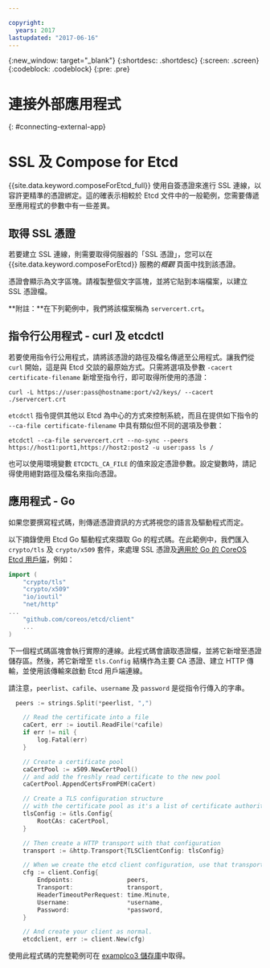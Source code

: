 ```yaml
---

copyright:
  years: 2017
lastupdated: "2017-06-16"
---
```


{:new_window: target="_blank"}
{:shortdesc: .shortdesc}
{:screen: .screen}
{:codeblock: .codeblock}
{:pre: .pre}

# 連接外部應用程式
{: #connecting-external-app}

# SSL 及 Compose for Etcd

{{site.data.keyword.composeForEtcd_full}} 使用自簽憑證來進行 SSL 連線，以容許更精準的憑證綁定。這的確表示相較於 Etcd 文件中的一般範例，您需要傳遞至應用程式的參數中有一些差異。

## 取得 SSL 憑證

若要建立 SSL 連線，則需要取得伺服器的「SSL 憑證」，您可以在 {{site.data.keyword.composeForEtcd}} 服務的*概觀* 頁面中找到該憑證。

憑證會顯示為文字區塊。請複製整個文字區塊，並將它貼到本端檔案，以建立 SSL 憑證檔。

**附註：**在下列範例中，我們將該檔案稱為 `servercert.crt`。

## 指令行公用程式 - curl 及 etcdctl

若要使用指令行公用程式，請將該憑證的路徑及檔名傳遞至公用程式。讓我們從 `curl` 開始，這是與 Etcd 交談的最原始方式。只需將選項及參數 `-cacert certificate-filename` 新增至指令行，即可取得所使用的憑證：

```shell
curl -L https://user:pass@hostname:port/v2/keys/ --cacert ./servercert.crt
```

`etcdctl` 指令提供其他以 Etcd 為中心的方式來控制系統，而且在提供如下指令的 `--ca-file certificate-filename` 中具有類似但不同的選項及參數：

```shell
etcdctl --ca-file servercert.crt --no-sync --peers https://host1:port1,https://host2:post2 -u user:pass ls /
```

也可以使用環境變數 `ETCDCTL_CA_FILE` 的值來設定憑證參數。設定變數時，請記得使用絕對路徑及檔名來指向憑證。

## 應用程式 - Go

如果您要撰寫程式碼，則傳遞憑證資訊的方式將視您的語言及驅動程式而定。 

以下摘錄使用 Etcd Go 驅動程式來擷取 Go 的程式碼。在此範例中，我們匯入 `crypto/tls` 及 `crypto/x509` 套件，來處理 SSL 憑證及[適用於 Go 的 CoreOS Etcd 用戶端](https://godoc.org/github.com/coreos/etcd/client)，例如：

```go
import (
	"crypto/tls"
	"crypto/x509"
	"io/ioutil"
	"net/http"
...
	"github.com/coreos/etcd/client"
	...
)
```

下一個程式碼區塊會執行實際的連線。此程式碼會讀取憑證檔，並將它新增至憑證儲存區。然後，將它新增至 `tls.Config` 結構作為主要 CA 憑證、建立 HTTP 傳輸，並使用該傳輸來啟動 Etcd 用戶端連線。

請注意，`peerlist`、`cafile`、`username` 及 `password` 是從指令行傳入的字串。

```go
  peers := strings.Split(*peerlist, ",")

	// Read the certificate into a file
	caCert, err := ioutil.ReadFile(*cafile)
	if err != nil {
		log.Fatal(err)
	}

	// Create a certificate pool
	caCertPool := x509.NewCertPool()
	// and add the freshly read certificate to the new pool
	caCertPool.AppendCertsFromPEM(caCert)

	// Create a TLS configuration structure
	// with the certificate pool as it's a list of certificate authorities
	tlsConfig := &tls.Config{
		RootCAs: caCertPool,
	}

	// Then create a HTTP transport with that configuration
	transport := &http.Transport{TLSClientConfig: tlsConfig}

	// When we create the etcd client configuration, use that transport
	cfg := client.Config{
		Endpoints:               peers,
		Transport:               transport,
		HeaderTimeoutPerRequest: time.Minute,
		Username:                *username,
		Password:                *password,
	}

	// And create your client as normal. 
	etcdclient, err := client.New(cfg)
```

使用此程式碼的完整範例可在 [examplco3 儲存庫](https://github.com/compose-ex/examplco3)中取得。
